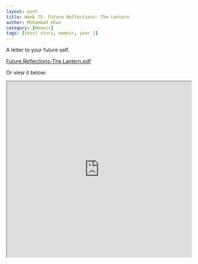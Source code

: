 ```yaml
---
layout: post
title: Week 75- Future Reflections- The Lantern
author: Mohammad Khan
category: [Memoir]
tags: [short story, memoir, year 2]
---
```

A letter to your future self.


<p><a href="hhttps://drive.google.com/file/d/1lg2NQN4zqDKiwSBUhmnIEwrrmD58SGYT/view?usp=sharing">
Future Reflections-The Lantern.pdf</a></p>


Or view it below: 
<!-- <embed src="https://drive.google.com/file/d/1mrL8nISYXGzBGAjVw-4hgwagVCEkNMaT/view?usp=sharing#toolbar=0" width="800px" height="2100px" /> -->

<iframe src="https://drive.google.com/file/d/1lg2NQN4zqDKiwSBUhmnIEwrrmD58SGYT/preview" width="100%" height="480" allow="autoplay"></iframe>